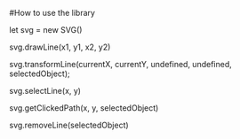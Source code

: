 #How to use the library

let svg = new SVG()

svg.drawLine(x1, y1, x2, y2)

svg.transformLine(currentX, currentY, undefined, undefined, selectedObject);

svg.selectLine(x, y)

svg.getClickedPath(x, y, selectedObject)

svg.removeLine(selectedObject)


